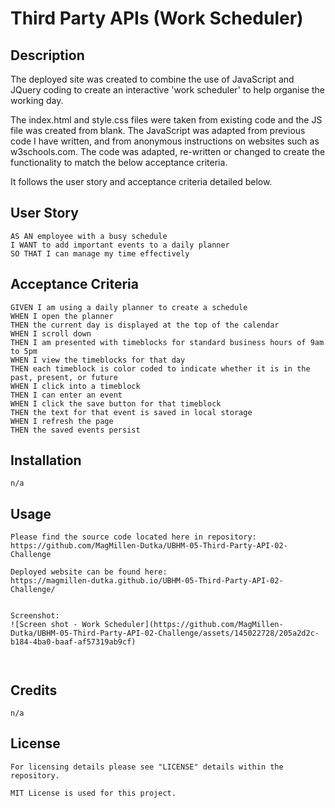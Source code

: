 # Third Party APIs (Work Scheduler)
## Description

The deployed site was created to combine the use of JavaScript and JQuery coding to create an interactive 'work scheduler' to help organise the working day.

The index.html and style.css files were taken from existing code and the JS file was created from blank.
The JavaScript was adapted from previous code I have written, and from anonymous instructions on websites such as w3schools.com. 
The code was adapted, re-written or changed to create the functionality to match the below acceptance criteria.

It follows the user story and acceptance criteria detailed below.

## User Story

```
AS AN employee with a busy schedule
I WANT to add important events to a daily planner
SO THAT I can manage my time effectively
```

## Acceptance Criteria

```
GIVEN I am using a daily planner to create a schedule
WHEN I open the planner
THEN the current day is displayed at the top of the calendar
WHEN I scroll down
THEN I am presented with timeblocks for standard business hours of 9am to 5pm
WHEN I view the timeblocks for that day
THEN each timeblock is color coded to indicate whether it is in the past, present, or future
WHEN I click into a timeblock
THEN I can enter an event
WHEN I click the save button for that timeblock
THEN the text for that event is saved in local storage
WHEN I refresh the page
THEN the saved events persist
```

## Installation
```
n/a
```
## Usage
```
Please find the source code located here in repository: 
https://github.com/MagMillen-Dutka/UBHM-05-Third-Party-API-02-Challenge

Deployed website can be found here: 
https://magmillen-dutka.github.io/UBHM-05-Third-Party-API-02-Challenge/


Screenshot:
![Screen shot - Work Scheduler](https://github.com/MagMillen-Dutka/UBHM-05-Third-Party-API-02-Challenge/assets/145022728/205a2d2c-b184-4ba0-baaf-af57319ab9cf)



```
## Credits
```
n/a
```
## License
```
For licensing details please see "LICENSE" details within the repository.

MIT License is used for this project.
```
